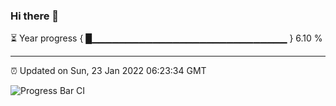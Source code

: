 ### Hi there 👋

⏳ Year progress { █▁▁▁▁▁▁▁▁▁▁▁▁▁▁▁▁▁▁▁▁▁▁▁▁▁▁▁▁▁ } 6.10 %

---

⏰ Updated on Sun, 23 Jan 2022 06:23:34 GMT

![Progress Bar CI](https://github.com/ZhaoGui/ZhaoGui/workflows/Progress%20Bar%20CI/badge.svg)
